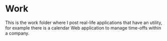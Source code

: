 # Work
 This is the work folder where I post real-life applications that have an utility, for example there is a calendar Web application to manage time-offs within a company.
